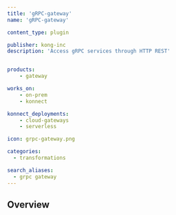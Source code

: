 ```yaml
---
title: 'gRPC-gateway'
name: 'gRPC-gateway'

content_type: plugin

publisher: kong-inc
description: 'Access gRPC services through HTTP REST'


products:
    - gateway

works_on:
    - on-prem
    - konnect

konnect_deployments:
    - cloud-gateways
    - serverless

icon: grpc-gateway.png

categories:
  - transformations

search_aliases:
  - grpc gateway
---
```


## Overview

